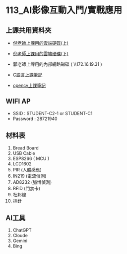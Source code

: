 # 113_AI影像互動入門/實戰應用

## 上課共用資料夾

- [倪老師上課用的雲端硬碟(上)](https://drive.google.com/drive/folders/1KgtU5GrxqSX69DrHz9Hf0e90lH7osqnu?usp=drive_link)
- [倪老師上課用的雲端硬碟(下)](https://drive.google.com/drive/folders/1km-2vxKUzDoDOLrju-PHctwpggKuuiMD)

- 郭老師上課用的內部網路磁碟 ( \\\\172.16.19.31 )

- [C語言上課筆記](/doc/C語言上課筆記.md)
- [opencv上課筆記](/doc/opencv上課筆記.md)

## WIFI AP

- SSID : STUDENT-C2-1 or STUDENT-C1
- Password : 28721940

## 材料表

1. Bread Board
1. USB Cable
1. ESP8266 ( MCU )
1. LCD1602
1. PIR (人體感應)
1. IN219 (電流偵測)
1. AD8232 (脈博偵測)
1. RFID (門禁卡)
1. 杜邦線
1. 排針

## AI工具
1. ChatGPT
1. Cloude
1. Gemini
1. Bing

